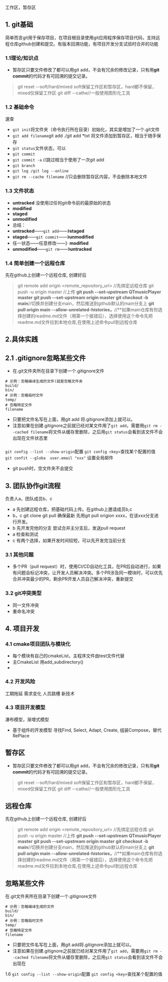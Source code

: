 工作区，暂存区
## 1. git基础
简单而言git用于保存项目，在项目根目录使用git应用程序保存项目代码，支持远程仓库github创建和提交。有版本回溯功能，有项目开发分支试验时合并的功能
### 1.1理论/知识点

- 暂存区只要文件修改了都可以用git add，不会有冗余的修改记录，只有用**git commit**的代码才有可回溯的提交记录。
>git reset --soft/hard/mixed
soft保留工作区和暂存区，hard都不保留，mixed仅保留工作区
>git diff --cathe//一般使用图形化工具


### 1.2 基础命令
速查
- ```git init```将文件夹（命令执行所在目录）初始化，其实是增加了一个.git文件
- ```git add filename```git add ./git add *txt   将文件添加到暂存区，相当于随手保存
- ```git status```文件状态，可以
- ```git commit```  
- ```git commit -a``` //跳过相当于使用了一次git add
- ```git branch```
- ```git log /git log --online```
- ```git rm --cache filename```     //只会删除暂存区内容，不会删除本地文件

### 1.3 文件状态
- **untracked** 没使用过任何git命令前的最原始的状态
- **modified**  
- **staged**
- **unmodified**
- 总结：
- **untracked**——```git add```——》**staged**
- **staged**——```git commit```——》**unmodified**
- 任一状态——任意修改——》**modified**
- **unmodified**——```git rm```——》**untracked**

### 1.4 简单创建一个远程仓库
先在github上创建一个远程仓库, 创建好后
> git remote add origin <remote_repository_url>
//先绑定远程仓库
>git push -u origin master
//上传
> **git push --set-upstream QTmusicPlayer master**
> **git push --set-upstream origin master**
>**git checkout -b main**//切换并创建分支main，然后推送到github默认的main分支上
>**git pull origin main --allow-unrelated-histories，**//**如果main仓库有你选择创建的readme.md文件（用第一个报错后），选择使用这个命令先把readme.md文件拉到本地仓库,在使用上述命令pull到远程仓库

## 2.具体实践
## 2.1 .gitignore忽略某些文件
- 在.git文件夹所在目录下创建一个.gitignore文件
```
# 示例：忽略编译生成的文件(就是忽略文件夹
build/
bin/
# 示例：忽略临时文件
temp/
# 忽略特定文件
filename
```
- 只要把文件名写在上面，用git add 将.gitignore添加上就可以。
- 注意如果在创建.gitignore之前就已经对某文件用了```git add```，需要用```git rm --cached filename```将文件从缓存里删除，之后用```git status```会看到该文件不会出现在文件状态里
### 
```git config --list --show-origin```配置
```git config <key>```查找某个配置的值
```git confit --globa  user.email "xxx"``` 设置全局邮件

- git push时，空文件夹不会提交

## 3. 团队协作git流程
负责人a，团队成员b、c
- a
先创建远程仓库，把基础代码上传。在github上邀请成员b,c
- b，c
git clone
git pull 确保最新
先用git pull origion xxxx，在该xxx分支进行开发。
- b 先开发完他的分支
尝试合并主分支后，发送pull request
- a
检查和测试
- c
有两个选择，如果开发时间较短，可以先开发完当前分支

### 3.1 其他问题
- 多个PR（pull request）时，使用CI/CD自动化工具，在PR后自动进行，如果有问题会标记冲突，让开发人员解决冲突。多个PR涉及同一模块时，可以优先合并冲突最少的PR，剩余PR开发人员自己解决冲突，重新提交

### 3.2 git冲突类型
- 同一文件冲突
- 重命名冲突


## 4. 项目开发
### 4.1 cmake项目团队与模块化
- 每个模块有自己的cmakeList，主程序文件由test文件代替
- 主CmakeList 用add_subdirectory()
- 

### 4.2 开发风险
工期拖延
需求变化
人员跳槽
新技术

### 4.3 项目开发模型
瀑布模型，渐增式模型
- 基于组件的开发模型
寻找Find, Select, Adapt, Create, 组装Compose，替代RePlace


## 暂存区
- 暂存区只要文件修改了都可以用git add，不会有冗余的修改记录，只有用**git commit**的代码才有可回溯的提交记录。
>git reset --soft/hard/mixed
soft保留工作区和暂存区，hard都不保留，mixed仅保留工作区
>git diff --cathe//一般使用图形化工具

远程仓库
----
先在github上创建一个远程仓库, 创建好后
> git remote add origin <remote_repository_url>
//先绑定远程仓库
>git push -u origin master
//上传
> **git push --set-upstream QTmusicPlayer master**
> **git push --set-upstream origin master**
>**git checkout -b main**//切换并创建分支main，然后推送到github默认的main分支上
>**git pull origin main --allow-unrelated-histories，**//**如果main仓库有你选择创建的readme.md文件（用第一个报错后），选择使用这个命令先把readme.md文件拉到本地仓库,在使用上述命令pull到远程仓库

## 忽略某些文件
在.git文件夹所在目录下创建一个.gitignore文件
```
# 示例：忽略编译生成的文件
build/
bin/
# 示例：忽略临时文件
temp/
# 忽略特定文件
filename
```
- 只要把文件名写在上面，用git add将.gitignore添加上就可以。
- 注意如果在创建.gitignore之前就已经对某文件用了```git add```，需要用```git rm --cached filename```将文件从缓存里删除，之后用```git status```会看到该文件不会出现在

1.6
```git config --list --show-origin```配置
```git config <key>```查找某个配置的值


